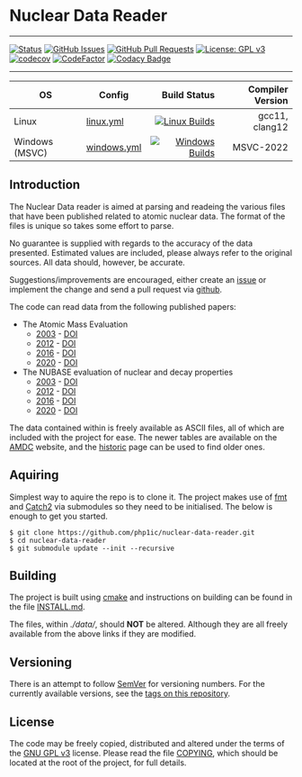 # Nuclear Data Reader

---

[![Status](https://img.shields.io/badge/status-active-success.svg)]()
[![GitHub Issues](https://img.shields.io/github/issues/php1ic/nuclear-data-reader.svg)](https://github.com/php1ic/nuclear-data-reader/issues)
[![GitHub Pull Requests](https://img.shields.io/github/issues-pr/php1ic/nuclear-data-reader.svg)](https://github.com/php1ic/nuclear-data-reader/pulls)
[![License: GPL v3](https://img.shields.io/badge/License-GPLv3-blue.svg)](https://www.gnu.org/licenses/gpl-3.0)
[![codecov](https://codecov.io/gh/php1ic/nuclear-data-reader/branch/master/graph/badge.svg)](https://codecov.io/gh/php1ic/nuclear-data-reader)
[![CodeFactor](https://www.codefactor.io/repository/github/php1ic/nuclear-data-reader/badge)](https://www.codefactor.io/repository/github/php1ic/nuclear-data-reader)
[![Codacy Badge](https://app.codacy.com/project/badge/Grade/5043f510e8cf44efac2b40ea96bcf469)](https://www.codacy.com/gh/php1ic/nuclear-data-reader/dashboard?utm_source=github.com&amp;utm_medium=referral&amp;utm_content=php1ic/nuclear-data-reader&amp;utm_campaign=Badge_Grade)

---

| OS             | Config                                       |                                                                                                                                                                            Build Status | Compiler Version |
|----------------|----------------------------------------------|----------------------------------------------------------------------------------------------------------------------------------------------------------------------------------------:|-----------------:|
| Linux          | [linux.yml](.github/workflows/linux.yml)     |       [![Linux Builds](https://github.com/php1ic/nuclear-data-reader/actions/workflows/linux.yml/badge.svg)](https://github.com/php1ic/nuclear-data-reader/actions/workflows/linux.yml) |   gcc11, clang12 |
| Windows (MSVC) | [windows.yml](.github/workflows/windows.yml) | [![Windows Builds](https://github.com/php1ic/nuclear-data-reader/actions/workflows/windows.yml/badge.svg)](https://github.com/php1ic/nuclear-data-reader/actions/workflows/windows.yml) |        MSVC-2022 |

## Introduction

The Nuclear Data reader is aimed at parsing and readeing the various files that have been published related to atomic nuclear data.
The format of the files is unique so takes some effort to parse.

No guarantee is supplied with regards to the accuracy of the data presented.
Estimated values are included, please always refer to the original sources.
All data should, however, be accurate.

Suggestions/improvements are encouraged, either create an [issue](https://github.com/php1ic/nuclear-data-reader/issues) or implement the change and send a pull request via [github](https://github.com/php1ic/nuclear-data-reader).

The code can read data from the following published papers:
- The Atomic Mass Evaluation
  - [2003](http://www.sciencedirect.com/science/article/pii/S0375947403018086) - [DOI](http://dx.doi.org/10.1016/j.nuclphysa.2003.11.002)
  - [2012](http://cpc-hepnp.ihep.ac.cn:8080/Jwk_cpc/EN/abstract/abstract2709.shtml) - [DOI](http://dx.doi.org/10.1088/1674-1137/36/12/002)
  - [2016](http://cpc-hepnp.ihep.ac.cn:8080/Jwk_cpc/EN/abstract/abstract8344.shtml) - [DOI](http://dx.doi.org/10.1088/1674-1137/41/3/030002)
  - [2020](https://iopscience.iop.org/article/10.1088/1674-1137/abddb0) - [DOI](https://doi.org/10.1088/1674-1137/abddb0)
- The NUBASE evaluation of nuclear and decay properties
  - [2003](http://www.sciencedirect.com/science/article/pii/S0375947403018074) - [DOI](http://dx.doi.org/10.1016/j.nuclphysa.2003.11.001)
  - [2012](http://cpc-hepnp.ihep.ac.cn:8080/Jwk_cpc/EN/abstract/abstract2725.shtml) - [DOI](http://dx.doi.org/10.1088/1674-1137/36/12/001)
  - [2016](http://cpc-hepnp.ihep.ac.cn:8080/Jwk_cpc/EN/abstract/abstract8343.shtml) - [DOI](http://dx.doi.org/10.1088/1674-1137/41/3/030001)
  - [2020](https://iopscience.iop.org/article/10.1088/1674-1137/abddae) - [DOI](https://doi.org/10.1088/1674-1137/abddae)

The data contained within is freely available as ASCII files, all of which are included with the project for ease.
The newer tables are available on the [AMDC](https://www-nds.iaea.org/amdc/) website, and the [historic](http://amdc.in2p3.fr/) page can be used to find older ones.


## Aquiring

Simplest way to aquire the repo is to clone it.
The project makes use of [fmt](https://github.com/fmtlib/fmt) and [Catch2](https://github.com/catchorg/Catch2) via submodules so they need to be initialised.
The below is enough to get you started.

```
$ git clone https://github.com/php1ic/nuclear-data-reader.git
$ cd nuclear-data-reader
$ git submodule update --init --recursive
```


## Building

The project is built using [cmake](https://cmake.org/) and instructions on building can be found in the file [INSTALL.md](INSTALL.md).

The files, within *./data/*, should **NOT** be altered.
Although they are all freely available from the above links if they are modified.


## Versioning
There is an attempt to follow [SemVer](http://semver.org/) for versioning numbers.
For the currently available versions, see the [tags on this repository](https://github.com/php1ic/nuclear-data-reader/tags).


## License
The code may be freely copied, distributed and altered under the terms of the [GNU GPL v3](https://www.gnu.org/licenses/gpl-3.0.en.html) license.
Please read the file [COPYING](COPYING), which should be located at the root of the project, for full details.
